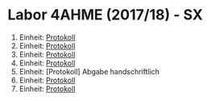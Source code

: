 # Labor 4AHME (2017/18) - SX

1. Einheit: [Protokoll](/nebflm14/Protokoll1.md)
2. Einheit: [Protokoll](/nebflm14/Protokoll2.md)
3. Einheit: [Protokoll](/nebflm14/Protokoll3.md)
4. Einheit: [Protokoll](/nebflm14/Protokoll4.md)
5. Einheit: [Protokoll] Abgabe handschriftlich
6. Einheit: [Protokoll](/nebflm14/Protokoll6.md)
7. Einheit: [Protokoll](/nebflm14/Protokoll7.md)
